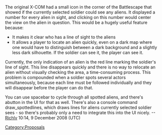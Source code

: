 The original X-COM had a small icon in the corner of the Battlescape
that showed if the currently selected soldier could see any aliens. It
displayed a number for every alien in sight, and clicking on this number
would center the view on the alien in question. This would be a hugely
useful feature because:

- It makes it clear who has a line of sight to the aliens
- It allows a player to locate an alien quickly, even on a dark map
  where one would have to distinguish between a dark background and a
  slightly less dark silhouette. If the soldier can see it, the player
  can see it.

Currently, the only indication of an alien is the red line marking the
soldier's line of sight. This line disappears quickly and there is no
way to relocate an alien without visually checking the area, a
time-consuming process. This problem is compounded when a soldier spots
several actors simultaneously, because each line must be followed
individually and they will disappear before the player can do that.


You can use spacebar to cycle through all spotted aliens, and there's
abutton in the UI for that as well. There's also a console command
draw_spottedlines, which draws lines for aliens currently selected
soldier sees - so there's probably only a need to integrate this into
the UI nicely. --[Richlv](User:Richlv "wikilink") 10:14, 9 December 2008
(UTC)

[Category:Proposals](Category:Proposals "wikilink")
